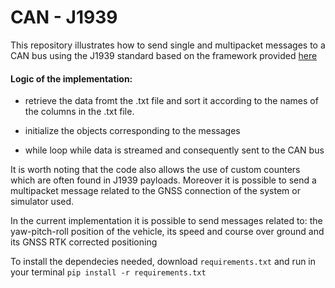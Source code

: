 # CAN - J1939
This repository illustrates how to send single and multipacket messages to a CAN bus using the J1939 standard based on the framework provided [here](https://github.com/milhead2/python-j1939)

#### Logic of the implementation: 

- retrieve the data fromt the .txt file and sort it according to the names of the columns in the .txt file. 

- initialize the objects corresponding to the messages 

- while loop while data is streamed and consequently sent to the CAN bus

It is worth noting that the code also allows the use of custom counters which are often found in J1939 payloads. 
Moreover it is possible to send a multipacket message related to the GNSS connection of the system or simulator used. 

In the current implementation it is possible to send messages related to: the yaw-pitch-roll position of the vehicle, its speed and course over ground and its GNSS RTK corrected positioning 

To install the dependecies needed, download `requirements.txt` and run in your terminal `pip install -r requirements.txt`
